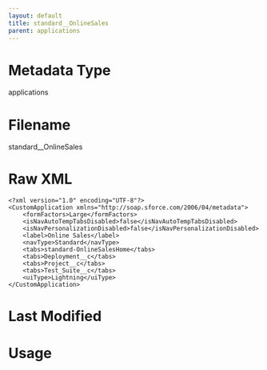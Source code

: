 ```yaml
---
layout: default
title: standard__OnlineSales
parent: applications
---
```

# Metadata Type
applications


# Filename 
standard__OnlineSales


# Raw XML
```
<?xml version="1.0" encoding="UTF-8"?>
<CustomApplication xmlns="http://soap.sforce.com/2006/04/metadata">
    <formFactors>Large</formFactors>
    <isNavAutoTempTabsDisabled>false</isNavAutoTempTabsDisabled>
    <isNavPersonalizationDisabled>false</isNavPersonalizationDisabled>
    <label>Online Sales</label>
    <navType>Standard</navType>
    <tabs>standard-OnlineSalesHome</tabs>
    <tabs>Deployment__c</tabs>
    <tabs>Project__c</tabs>
    <tabs>Test_Suite__c</tabs>
    <uiType>Lightning</uiType>
</CustomApplication>
```


# Last Modified


# Usage
